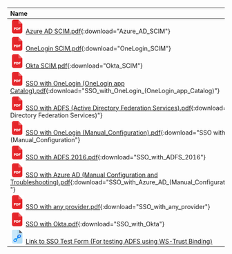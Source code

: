 
| <div style="width:650px">Name</div>|                  
|:-----|
|![image](img/pdf3.png) [Azure AD SCIM.pdf](static/Azure_AD_SCIM.pdf){:download="Azure_AD_SCIM"} |
|![image](img/pdf3.png) [OneLogin SCIM.pdf](static/OneLogin_SCIM.pdf){:download="OneLogin_SCIM"} |
|![image](img/pdf3.png) [Okta SCIM.pdf](static/Okta_SCIM.pdf){:download="Okta_SCIM"} |
|![image](img/pdf3.png) [SSO with OneLogin (OneLogin app Catalog).pdf](static/SSO_with_OneLogin_(OneLogin_app_Catalog).pdf){:download="SSO_with_OneLogin_(OneLogin_app_Catalog)"} |
|![image](img/pdf3.png) [SSO with ADFS (Active Directory Federation Services).pdf](static/SSO_with_ADFS_(Active_Directory_Federation_Services).pdf){:download="SSO with ADFS (Active Directory Federation Services)"} |
|![image](img/pdf3.png) [SSO with OneLogin (Manual_Configuration).pdf](static/SSO_with_OneLogin_(Manual_Configuration).pdf){:download="SSO with OneLogin (Manual_Configuration"} |
|![image](img/pdf3.png) [SSO with ADFS 2016.pdf](static/SSO_with_ADFS_2016.pdf){:download="SSO_with_ADFS_2016"} |
|![image](img/pdf3.png) [SSO with Azure AD (Manual Configuration and Troubleshooting).pdf](static/SSO_with_Azure_AD_(Manual_Configuration_and_Troubleshooting).pdf){:download="SSO_with_Azure_AD_(Manual_Configuration_and_Troubleshooting) "} |
|![image](img/pdf3.png) [SSO with any provider.pdf](static/SSO_with_any_provider.pdf){:download="SSO_with_any_provider"} |
|![image](img/pdf3.png) [SSO with Okta.pdf](static/SSO_with_Okta.pdf){:download="SSO_with_Okta"} |
|![image](img/link.png) [Link to SSO Test Form (For testing ADFS using WS-Trust Binding)](https://sso-demo.envi.net/)|

